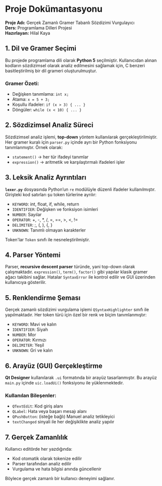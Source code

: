 
# Proje Dokümantasyonu  
**Proje Adı:** Gerçek Zamanlı Gramer Tabanlı Sözdizimi Vurgulayıcı  
**Ders:** Programlama Dilleri Projesi  
**Hazırlayan:** Hilal Kaya  



## 1. Dil ve Gramer Seçimi

Bu projede programlama dili olarak **Python 5** seçilmiştir. Kullanıcıdan alınan kodların sözdizimsel olarak analiz edilmesini sağlamak için, C benzeri basitleştirilmiş bir dil grameri oluşturulmuştur.

### Gramer Özeti:
- Değişken tanımlama: `int x;`
- Atama: `x = 5 + 3;`
- Koşullu ifadeler: `if (x > 3) { ... }`
- Döngüler: `while (x < 10) { ... }`


## 2. Sözdizimsel Analiz Süreci

Sözdizimsel analiz işlemi, **top-down** yöntem kullanılarak gerçekleştirilmiştir. Her gramer kuralı için `parser.py` içinde ayrı bir Python fonksiyonu tanımlanmıştır. Örnek olarak:
- `statement()` → her tür ifadeyi tanımlar
- `expression()` → aritmetik ve karşılaştırmalı ifadeleri işler


## 3. Leksik Analiz Ayrıntıları

**`lexer.py`** dosyasında Python’un `re` modülüyle düzenli ifadeler kullanılmıştır. Girişteki kod satırları şu token türlerine ayrılır:
- `KEYWORD`: int, float, if, while, return
- `IDENTIFIER`: Değişken ve fonksiyon isimleri
- `NUMBER`: Sayılar
- `OPERATOR`: +, -, *, /, =, ==, >, <, !=
- `DELIMITER`: ;, (, ), {, }
- `UNKNOWN`: Tanımlı olmayan karakterler

Token'lar `Token` sınıfı ile nesneleştirilmiştir.


## 4. Parser Yöntemi

Parser, **recursive descent parser** türünde, yani top-down olarak çalışmaktadır. `expression()`, `term()`, `factor()` gibi yapılar klasik gramer ağacı takibini sağlar. Hatalar `SyntaxError` ile kontrol edilir ve GUI üzerinden kullanıcıya gösterilir.


## 5. Renklendirme Şeması

Gerçek zamanlı sözdizimi vurgulama işlemi `QSyntaxHighlighter` sınıfı ile yapılmaktadır. Her token türü için özel bir renk ve biçim tanımlanmıştır:
- `KEYWORD`: Mavi ve kalın
- `IDENTIFIER`: Siyah
- `NUMBER`: Mor
- `OPERATOR`: Kırmızı
- `DELIMITER`: Yeşil
- `UNKNOWN`: Gri ve kalın

## 6. Arayüz (GUI) Gerçekleştirme

**Qt Designer** kullanılarak `.ui` formatında bir arayüz tasarlanmıştır. Bu arayüz `main.py` içinde `uic.loadUi()` fonksiyonu ile yüklenmektedir.

### Kullanılan Bileşenler:
- `QTextEdit`: Kod giriş alanı
- `QLabel`: Hata veya başarı mesajı alanı
- `QPushButton`: (isteğe bağlı) Manuel analiz tetikleyici
- `textChanged` sinyali ile her değişiklikte analiz yapılır


## 7. Gerçek Zamanlılık

Kullanıcı editörde her yazdığında:
- Kod otomatik olarak tokenize edilir
- Parser tarafından analiz edilir
- Vurgulama ve hata bilgisi anında güncellenir

Böylece gerçek zamanlı bir kullanıcı deneyimi sağlanır.
